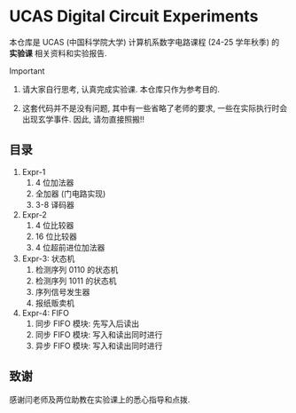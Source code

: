 # UCAS Digital Circuit Experiments

本仓库是 UCAS (中国科学院大学) 计算机系数字电路课程 (24-25 学年秋季) 的 **实验课** 相关资料和实验报告.

> [!IMPORTANT]
> 1. 请大家自行思考, 认真完成实验课. 本仓库只作为参考目的.
>
> 2. 这套代码并不是没有问题, 其中有一些省略了老师的要求, 一些在实际执行时会出现玄学事件. 因此, 请勿直接照搬!!

## 目录

1. Expr-1
    1. 4 位加法器
    2. 全加器 (门电路实现)
    3. 3-8 译码器
2. Expr-2
    1. 4 位比较器
    2. 16 位比较器
    3. 4 位超前进位加法器
3. Expr-3: 状态机
    1. 检测序列 0110 的状态机
    2. 检测序列 1011 的状态机
    3. 序列信号发生器
    4. 报纸贩卖机
4. Expr-4: FIFO
    1. 同步 FIFO 模块: 先写入后读出
    2. 同步 FIFO 模块: 写入和读出同时进行
    3. 异步 FIFO 模块: 写入和读出同时进行

## 致谢

感谢闫老师及两位助教在实验课上的悉心指导和点拨.
